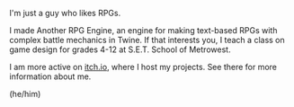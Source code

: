 I'm just a guy who likes RPGs.

I made Another RPG Engine, an engine for making text-based RPGs with complex battle mechanics in Twine. If that interests you, I teach a class on game design for grades 4-12 at S.E.T. School of Metrowest.

I am more active on <a href="https://anotherrpgenthusiast.itch.io/" target="_blank">itch.io</a>, where I host my projects. See there for more information about me.

(he/him)

<!---
AnotherRPGEnthusiast/AnotherRPGEnthusiast is a ✨ special ✨ repository because its `README.md` (this file) appears on your GitHub profile.
You can click the Preview link to take a look at your changes.
--->
